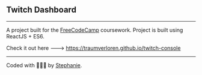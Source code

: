 ## Twitch Dashboard
---

A project built for the [FreeCodeCamp](https://www.freecodecamp.com/) coursework. Project is built using ReactJS + ES6.

Check it out here ---> https://traumverloren.github.io/twitch-console

---

Coded with 💚💙💜 by [Stephanie](https://traumverloren.github.io).
